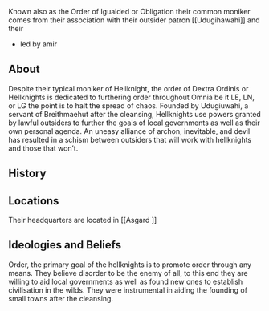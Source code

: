 Known also as the Order of Igualded or Obligation their common moniker comes from their association with their outsider patron [[Udugihawahi]] and their 

- led by amir

## About
Despite their typical moniker of Hellknight, the order of Dextra Ordinis or Hellknights is dedicated to furthering order throughout Omnia be it LE, LN, or LG the point is to halt the spread of chaos. Founded by Udugiuwahi, a servant of Breithmaehut after the cleansing, Hellknights use powers granted by lawful outsiders to further the goals of local governments as well as their own personal agenda. An uneasy alliance of archon, inevitable, and devil has resulted in a schism between outsiders that will work with hellknights and those that won’t.

## History

## Locations
Their headquarters are located in [[Asgard ]]

## Ideologies and Beliefs
Order, the primary goal of the hellknights is to promote order through any means. They believe disorder to be the enemy of all, to this end they are willing to aid local governments as well as found new ones to establish civilisation in the wilds. They were instrumental in aiding the founding of small towns after the cleansing.
